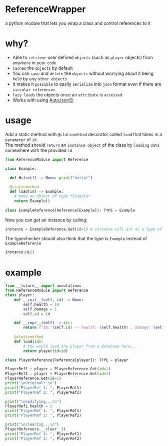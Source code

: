 # ReferenceWrapper
a python module that lets you wrap a class and control references to it

# why?
* Able to `retrieve` user defined `objects` (such as `player` objects) from `anywhere` in your `code` 
* `Caches` the `objects` by default 
* You can `save` and `delete` the `objects` without worrying about it being `held` by any `other objects`
* It makes it `possible` to easily `serialize` into `json` format even if there are `circular references`
* `lazy loads` the objects once an `attribute` is `accessed`
* Works with using [AutoJson😉](https://github.com/fabyanMikhael/Auto-Json)

# usage
Add a static method with `@staticmethod` decorator called `load` that takes in a `parameter` of `id`. \
The method should `return` an `instance object` of the class by `loading` `data` somewhere with the provided `id`
```py
from ReferenceModule import Reference

class Example:

  def Hi(self) -> None: print("hello!")
  
  @staticmethod
  def load(id) -> Example:
    # make an object of type *Example*
    return Example()
    
class ExampleReference(Reference[Example]): TYPE = Example
```
Now you can get an instance by calling: 
```py
instance = ExampleReference.Get(id=1) # instance will act as a type of Example
```
The typechecker should also think that the type is `Example` instead of `ExampleReference`
```py
instance.Hi()
```

# example

```py
from __future__ import annotations
from ReferenceModule import Reference
class player:
    def __init__(self, id) -> None:
        self.health = 10
        self.damage = 1
        self.id = id

    def __repr__(self) -> str:
        return f"ID: {self.id} -- health: {self.health} , damage: {self.damage}"
    
    @staticmethod
    def load(id):
        # You would load the player from a database here...
        return player(id=id)

class PlayerReference(Reference[player]): TYPE = player

PlayerRef1 : player = PlayerReference.Get(id=1)
PlayerRef2 : player = PlayerReference.Get(id=1)
PlayerReference.Get(id=1)
print("\nOriginal: \n")
print("PlayerRef 1: ", PlayerRef1)
print("PlayerRef 2: ", PlayerRef2)

print("\nmodifying...\n")
PlayerRef1.health = 5
print("PlayerRef 1: ", PlayerRef1)
print("PlayerRef 2: ", PlayerRef2)

print("\nclearing...\n")
PlayerReference.__clear__()
print("PlayerRef 1: ", PlayerRef1)
print("PlayerRef 2: ", PlayerRef2)
```
